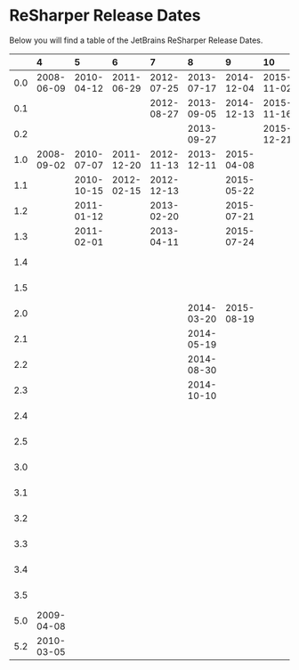 # ReSharper Release Dates
Below you will find a table of the JetBrains ReSharper Release Dates.

|     | 4          | 5          | 6          | 7          | 8          | 9          | 10         | 2016       | 2017       | 2018       | 2019       | 2020       | 2021       | 2022       | 2023       |
|----:|:-----------|:-----------|:-----------|:-----------|:-----------|:-----------|:-----------|:-----------|:-----------|:-----------|:-----------|:-----------|:-----------|:-----------|:-----------|
| 0.0 | 2008-06-09 | 2010-04-12 | 2011-06-29 | 2012-07-25 | 2013-07-17 | 2014-12-04 | 2015-11-02 |            |            |            |            |            |            |            |            |
| 0.1 |            |            |            | 2012-08-27 | 2013-09-05 | 2014-12-13 | 2015-11-16 |            |            |            |            |            |            |            |            |
| 0.2 |            |            |            |            | 2013-09-27 |            | 2015-12-21 |            |            |            |            |            |            |            |            |
| 1.0 | 2008-09-02 | 2010-07-07 | 2011-12-20 | 2012-11-13 | 2013-12-11 | 2015-04-08 |            | 2016-04-14 | 2017-04-03 | 2018-04-16 | 2019-04-30 | 2020-04-16 | 2021-04-08 | 2022-04-19 | 2023-04-05 |
| 1.1 |            | 2010-10-15 | 2012-02-15 | 2012-12-13 |            | 2015-05-22 |            | 2016-05-05 | 2017-04-07 | 2018-05-25 | 2019-05-02 | 2020-04-29 | 2021-04-10 | 2022-04-29 | 2023-04-26 |
| 1.2 |            | 2011-01-12 |            | 2013-02-20 |            | 2015-07-21 |            | 2016-05-23 | 2017-04-28 | 2018-05-31 | 2019-06-06 | 2020-05-07 | 2021-04-23 | 2022-06-03 |            |
| 1.3 |            | 2011-02-01 |            | 2013-04-11 |            | 2015-07-24 |            |            | 2017-06-14 | 2018-07-05 | 2019-07-10 | 2020-05-19 | 2021-05-26 |            |            |
| 1.4 |            |            |            |            |            |            |            |            |            | 2018-08-02 |            | 2020-07-09 |            |            |            |
| 1.5 |            |            |            |            |            |            |            |            |            |            |            |            | 2021-07-22 |            |            |
| 2.0 |            |            |            |            | 2014-03-20 | 2015-08-19 |            | 2016-08-18 | 2017-08-24 | 2018-08-21 | 2019-08-08 | 2020-08-12 | 2021-08-03 | 2022-08-02 |            |
| 2.1 |            |            |            |            | 2014-05-19 |            |            | 2016-09-12 | 2017-09-21 | 2018-08-30 | 2019-08-20 | 2020-08-21 | 2021-08-27 | 2022-08-10 |            |
| 2.2 |            |            |            |            | 2014-08-30 |            |            | 2016-09-13 | 2017-10-06 | 2018-09-11 | 2019-08-29 | 2020-09-10 | 2021-10-13 | 2022-08-22 |            |
| 2.3 |            |            |            |            | 2014-10-10 |            |            | 2017-01-23 |            | 2018-09-13 | 2019-10-18 | 2020-09-18 | 2021-12-27 | 2022-09-13 |            |
| 2.4 |            |            |            |            |            |            |            |            |            |            | 2020-01-14 | 2020-10-01 |            | 2022-11-08 |            |
| 2.5 |            |            |            |            |            |            |            |            |            |            |            | 2020-12-18 |            |            |            |
| 3.0 |            |            |            |            |            |            |            | 2016-12-15 | 2017-12-19 | 2018-12-18 | 2019-12-11 | 2020-12-14 | 2021-12-08 | 2022-12-07 |            |
| 3.1 |            |            |            |            |            |            |            | 2016-12-23 | 2017-12-22 | 2018-12-27 | 2019-12-20 | 2020-12-24 | 2021-12-10 | 2022-12-21 |            |
| 3.2 |            |            |            |            |            |            |            | 2017-01-26 | 2018-02-01 | 2019-01-30 | 2020-02-12 | 2020-12-30 | 2021-12-24 | 2023-01-27 |            |
| 3.3 |            |            |            |            |            |            |            |            | 2018-03-02 | 2019-02-11 | 2020-02-20 | 2021-02-22 | 2022-01-31 | 2023-03-22 |            |
| 3.4 |            |            |            |            |            |            |            |            |            | 2019-03-05 | 2020-02-28 | 2021-03-17 | 2022-03-30 |            |            |
| 3.5 |            |            |            |            |            |            |            |            | 2018-03-23 | 2019-05-17 |            |            |            |            |            |
| 5.0 | 2009-04-08 |            |            |            |            |            |            |            |            |            |            |            |            |            |            |
| 5.2 | 2010-03-05 |            |            |            |            |            |            |            |            |            |            |            |            |            |            |